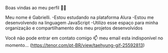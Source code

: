 Boas vindas ao meu perfil 💙💙


Meu nome é Gabrielli.
-Estou estudando na plataforma Alura
-Estou me desenvolvendo na linguagem JavaScript
-Utilizo esse espaço para minha organização e compartilhamento dos meu projetos desenvolvidos

Você não pode entrar em contato comigo 📫
meu email esta indisponível no momento...
(https://tenor.com/pt-BR/view/taehyung-gif-25592813)
